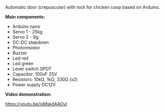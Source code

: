 Automatic door (crepuscular) with lock for chicken coop based on Arduino.

**Main components:**
- Arduino nano
- Servo 1 - 25kg
- Servo 2 - 9g
- DC-DC stepdown
- Photoresistor
- Buzzer
- Led red
- Led green
- Lever switch SPDT
- Capacitor: 100uF 25V
- Resistors: 10kΩ, 1kΩ, 330Ω (x2)
- Power supply DC12V

**Video demonstration:**

https://youtu.be/isMskdAAOvI